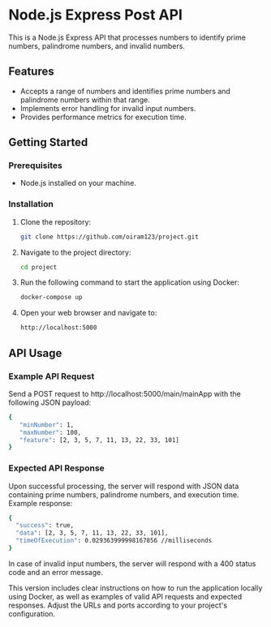 # Node.js Express Post API

This is a Node.js Express API that processes numbers to identify prime numbers, palindrome numbers, and invalid numbers.

## Features

- Accepts a range of numbers and identifies prime numbers and palindrome numbers within that range.
- Implements error handling for invalid input numbers.
- Provides performance metrics for execution time.

## Getting Started

### Prerequisites

- Node.js installed on your machine.

### Installation

1. Clone the repository:

   ```bash
   git clone https://github.com/oiram123/project.git
   ```

2. Navigate to the project directory:

   ```bash
   cd project
   ```

3. Run the following command to start the application using Docker:

   ```bash
   docker-compose up
   ```

4. Open your web browser and navigate to:

   ```bash
   http://localhost:5000
   ```

## API Usage

### Example API Request

Send a POST request to http://localhost:5000/main/mainApp with the following JSON payload:

```bash
{
   "minNumber": 1,
   "maxNumber": 100,
   "feature": [2, 3, 5, 7, 11, 13, 22, 33, 101]
}
```

### Expected API Response

Upon successful processing, the server will respond with JSON data containing prime numbers, palindrome numbers, and execution time. Example response:

```bash
{
  "success": true,
  "data": [2, 3, 5, 7, 11, 13, 22, 33, 101],
  "timeOfExecution": 0.029363999998167856 //milliseconds
}
```

In case of invalid input numbers, the server will respond with a 400 status code and an error message.

This version includes clear instructions on how to run the application locally using Docker, as well as examples of valid API requests and expected responses. Adjust the URLs and ports according to your project's configuration.

